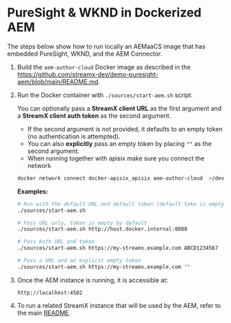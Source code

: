 # PureSight & WKND in Dockerized AEM

The steps below show how to run locally an AEMaaCS image that has embedded PureSight, WKND, and the AEM Connector.

1. Build the `aem-author-cloud` Docker image as described in the https://github.com/streamx-dev/demo-puresight-aem/blob/main/README.md.

1. Run the Docker container with `./sources/start-aem.sh` script.

   You can optionally pass a **StreamX client URL** as the first argument and a **StreamX client auth token** as the second argument.  
   - If the second argument is not provided, it defaults to an empty token (no authentication is attempted).  
   - You can also **explicitly** pass an empty token by placing `""` as the second argument.
   - When running together with apisix make sure you connect the network 
   ```bash
   docker network connect docker-apisix_apisix aem-author-cloud  >/dev/null 2>&1
   ```


   **Examples:**
   ```bash
   # Run with the default URL and default token (default toke is empty)
   ./sources/start-aem.sh
   
   # Pass URL only, token is empty by default
   ./sources/start-aem.sh http://host.docker.internal:8080

   # Pass both URL and token
   ./sources/start-aem.sh https://my-streamx.example.com ABCD1234567

   # Pass a URL and an explicit empty token
   ./sources/start-aem.sh https://my-streamx.example.com ""
   ```

1. Once the AEM instance is running, it is accessible at:  
   ```text
   http://localhost:4502
   ```

1. To run a related StreamX instance that will be used by the AEM, refer to the main [README](../README.md).
